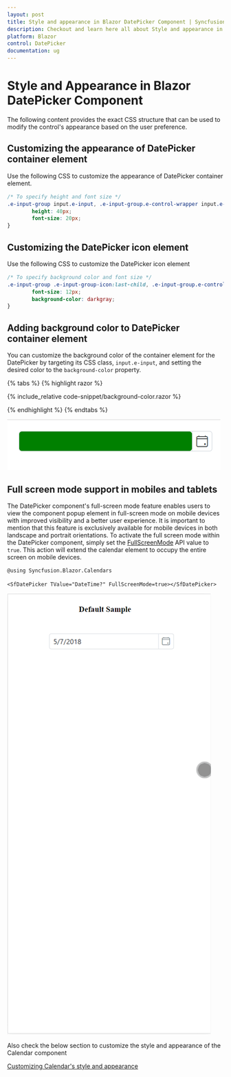 ```yaml
---
layout: post
title: Style and appearance in Blazor DatePicker Component | Syncfusion
description: Checkout and learn here all about Style and appearance in Syncfusion Blazor DatePicker component and more.
platform: Blazor
control: DatePicker
documentation: ug
---
```


# Style and Appearance in Blazor DatePicker Component

The following content provides the exact CSS structure that can be used to modify the control's appearance based on the user preference.

## Customizing the appearance of DatePicker container element

Use the following CSS to customize the appearance of DatePicker container element.

```css
/* To specify height and font size */
.e-input-group input.e-input, .e-input-group.e-control-wrapper input.e-input {
        height: 40px;
        font-size: 20px;
}
```

## Customizing the DatePicker icon element

Use the following CSS to customize the DatePicker icon element

```css
/* To specify background color and font size */
.e-input-group .e-input-group-icon:last-child, .e-input-group.e-control-wrapper .e-input-group-icon:last-child {
        font-size: 12px;
        background-color: darkgray;
}
```

## Adding background color to DatePicker container element

You can customize the background color of the container element for the DatePicker by targeting its CSS class, `input.e-input`, and setting the desired color to the `background-color` property.

{% tabs %}
{% highlight razor %}

{% include_relative code-snippet/background-color.razor %}

{% endhighlight %}
{% endtabs %}

![DatePicker with background color](./images/blazor-datepicker-background_color.png)

## Full screen mode support in mobiles and tablets

The DatePicker component's full-screen mode feature enables users to view the component popup element in full-screen mode on mobile devices with improved visibility and a better user experience. It is important to mention that this feature is exclusively available for mobile devices in both landscape and portrait orientations. To activate the full screen mode within the DatePicker component, simply set the [FullScreenMode](https://help.syncfusion.com/cr/blazor/Syncfusion.Blazor.Calendars.SfDatePicker-1.html#Syncfusion_Blazor_Calendars_SfDatePicker_1_FullScreenMode) API value to `true`. This action will extend the calendar element to occupy the entire screen on mobile devices.

```cshtml
@using Syncfusion.Blazor.Calendars

<SfDatePicker TValue="DateTime?" FullScreenMode=true></SfDatePicker>

```

![DatePickerFullScreen](./images/DatePickerFullScreen.gif)

Also check the below section to customize the style and appearance of the Calendar component

[Customizing Calendar's style and appearance](../calendar/style-appearance)